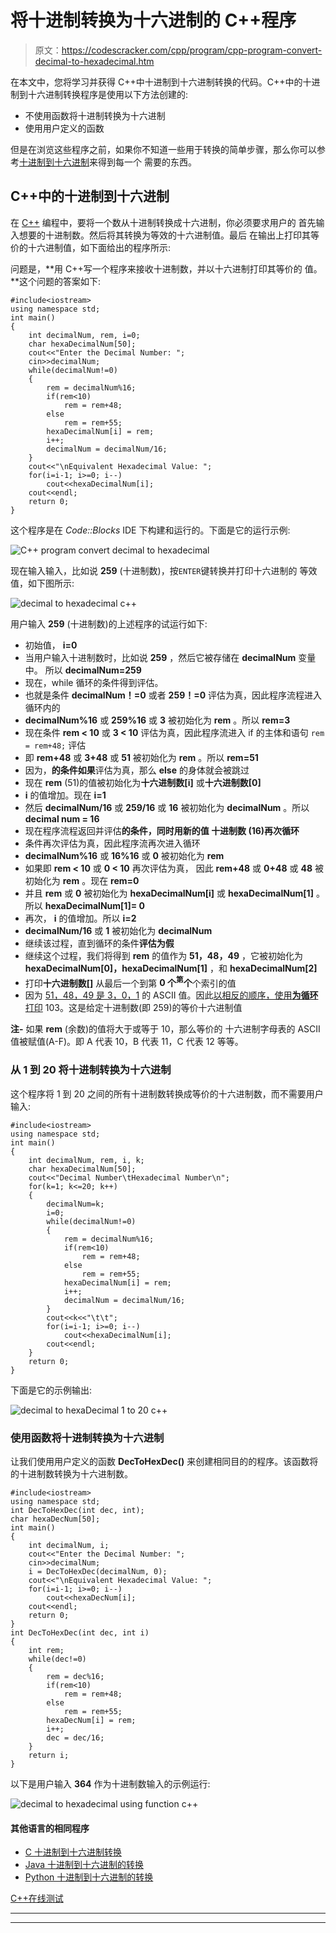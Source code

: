 # 将十进制转换为十六进制的 C++程序

> 原文：<https://codescracker.com/cpp/program/cpp-program-convert-decimal-to-hexadecimal.htm>

在本文中，您将学习并获得 C++中十进制到十六进制转换的代码。C++中的十进制到十六进制转换程序是使用以下方法创建的:

*   不使用函数将十进制转换为十六进制
*   使用用户定义的函数

但是在浏览这些程序之前，如果你不知道一些用于转换的简单步骤，那么你可以参考[十进制到十六进制](/computer-fundamental/decimal-to-hexadecimal.htm)来得到每一个 需要的东西。

## C++中的十进制到十六进制

在 [C++](/cpp/index.htm) 编程中，要将一个数从十进制转换成十六进制，你必须要求用户的 首先输入想要的十进制数。然后将其转换为等效的十六进制值。最后 在输出上打印其等价的十六进制值，如下面给出的程序所示:

问题是，**用 C++写一个程序来接收十进制数，并以十六进制打印其等价的 值。**这个问题的答案如下:

```
#include<iostream>
using namespace std;
int main()
{
    int decimalNum, rem, i=0;
    char hexaDecimalNum[50];
    cout<<"Enter the Decimal Number: ";
    cin>>decimalNum;
    while(decimalNum!=0)
    {
        rem = decimalNum%16;
        if(rem<10)
            rem = rem+48;
        else
            rem = rem+55;
        hexaDecimalNum[i] = rem;
        i++;
        decimalNum = decimalNum/16;
    }
    cout<<"\nEquivalent Hexadecimal Value: ";
    for(i=i-1; i>=0; i--)
        cout<<hexaDecimalNum[i];
    cout<<endl;
    return 0;
}
```

这个程序是在 *Code::Blocks* IDE 下构建和运行的。下面是它的运行示例:

![C++ program convert decimal to hexadecimal](img/8e0277f607439dd012f4a890892672cd.png)

现在输入输入，比如说 **259** (十进制数)，按`ENTER`键转换并打印十六进制的 等效值，如下图所示:

![decimal to hexadecimal c++](img/8e8bb4d7454089bb1c57edacc35ed97e.png)

用户输入 **259** (十进制数)的上述程序的试运行如下:

*   初始值， **i=0**
*   当用户输入十进制数时，比如说 **259** ，然后它被存储在 **decimalNum** 变量中。 所以 **decimalNum=259**
*   现在，while 循环的条件得到评估。
*   也就是条件 **decimalNum！=0** 或者 **259！=0** 评估为真，因此程序流程进入循环内的
*   **decimalNum%16** 或 **259%16** 或 **3** 被初始化为 **rem** 。所以 **rem=3**
*   现在条件 **rem < 10** 或 **3 < 10** 评估为真，因此程序流进入 if 的主体和语句
    `rem = rem+48;`
    评估
*   即 **rem+48** 或 **3+48** 或 **51** 被初始化为 **rem** 。所以 **rem=51**
*   因为，**的条件如果**评估为真，那么 **else** 的身体就会被跳过
*   现在 **rem** (51)的值被初始化为**十六进制数[i]** 或**十六进制数[0]**
*   **i** 的值增加。现在 **i=1**
*   然后 **decimalNum/16** 或 **259/16** 或 **16** 被初始化为 **decimalNum** 。所以 **decimal num = 16**
*   现在程序流程返回并评估**的条件，同时用新的值 **十进制数** (16)再次循环**
*   条件再次评估为真，因此程序流再次进入循环
*   **decimalNum%16** 或 **16%16** 或 **0** 被初始化为 **rem**
*   如果即 **rem < 10** 或 **0 < 10** 再次评估为真， 因此 **rem+48** 或 **0+48** 或 **48** 被初始化为 **rem** 。现在 **rem=0**
*   并且 **rem** 或 **0** 被初始化为 **hexaDecimalNum[i]** 或 **hexaDecimalNum[1]** 。所以 **hexaDecimalNum[1]= 0**
*   再次， **i** 的值增加。所以 **i=2**
*   **decimalNum/16** 或 **1** 被初始化为 **decimalNum**
*   继续该过程，直到循环的条件**评估为假**
*   继续这个过程，我们将得到 **rem** 的值作为 **51，48，49** ，它被初始化为 **hexaDecimalNum[0]，hexaDecimalNum[1]** ，和 **hexaDecimalNum[2]**
*   打印**十六进制数[]** 从最后一个到第 **0 个<sup>第</sup>个**个索引的值
*   因为 <u>51，48，49 是 3，0，1</u> 的 ASCII 值。因此<u>以相反的顺序，使用**为循环**打印</u> 103。这是给定十进制数(即 259)的等价十六进制值

**注-** 如果 **rem** (余数)的值将大于或等于 10，那么等价的 十六进制字母表的 ASCII 值被赋值(A-F)。即 A 代表 10，B 代表 11，C 代表 12 等等。

### 从 1 到 20 将十进制转换为十六进制

这个程序将 1 到 20 之间的所有十进制数转换成等价的十六进制数，而不需要用户输入:

```
#include<iostream>
using namespace std;
int main()
{
    int decimalNum, rem, i, k;
    char hexaDecimalNum[50];
    cout<<"Decimal Number\tHexadecimal Number\n";
    for(k=1; k<=20; k++)
    {
        decimalNum=k;
        i=0;
        while(decimalNum!=0)
        {
            rem = decimalNum%16;
            if(rem<10)
                rem = rem+48;
            else
                rem = rem+55;
            hexaDecimalNum[i] = rem;
            i++;
            decimalNum = decimalNum/16;
        }
        cout<<k<<"\t\t";
        for(i=i-1; i>=0; i--)
            cout<<hexaDecimalNum[i];
        cout<<endl;
    }
    return 0;
}
```

下面是它的示例输出:

![decimal to hexaDecimal 1 to 20 c++](img/abe35ab746bf6ae98c34955bfb308c37.png)

### 使用函数将十进制转换为十六进制

让我们使用用户定义的函数 **DecToHexDec()** 来创建相同目的的程序。该函数将 的十进制数转换为十六进制数。

```
#include<iostream>
using namespace std;
int DecToHexDec(int dec, int);
char hexaDecNum[50];
int main()
{
    int decimalNum, i;
    cout<<"Enter the Decimal Number: ";
    cin>>decimalNum;
    i = DecToHexDec(decimalNum, 0);
    cout<<"\nEquivalent Hexadecimal Value: ";
    for(i=i-1; i>=0; i--)
        cout<<hexaDecNum[i];
    cout<<endl;
    return 0;
}
int DecToHexDec(int dec, int i)
{
    int rem;
    while(dec!=0)
    {
        rem = dec%16;
        if(rem<10)
            rem = rem+48;
        else
            rem = rem+55;
        hexaDecNum[i] = rem;
        i++;
        dec = dec/16;
    }
    return i;
}
```

以下是用户输入 **364** 作为十进制数输入的示例运行:

![decimal to hexadecimal using function c++](img/c45a605fc27d24e01ae92794dbf4d3f3.png)

#### 其他语言的相同程序

*   [C 十进制到十六进制转换](/c/program/c-program-convert-decimal-to-hexadecimal.htm)
*   [Java 十进制到十六进制的转换](/java/program/java-program-convert-decimal-to-hexadecimal.htm)
*   [Python 十进制到十六进制的转换](/python/program/python-program-convert-decimal-to-hexadecimal.htm)

[C++在线测试](/exam/showtest.php?subid=3)

* * *

* * *